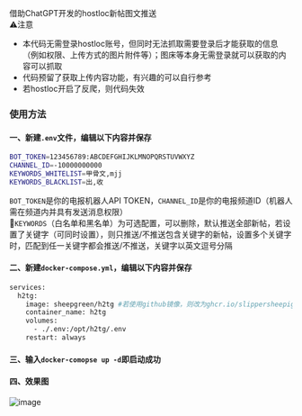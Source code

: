 借助ChatGPT开发的hostloc新帖图文推送  
⚠️注意
- 本代码无需登录hostloc账号，但同时无法抓取需要登录后才能获取的信息（例如权限、上传方式的图片附件等）；图床等本身无需登录就可以获取的内容可以抓取
- 代码预留了获取上传内容功能，有兴趣的可以自行参考
- 若hostloc开启了反爬，则代码失效
### 使用方法
#### 一、新建`.env`文件，编辑以下内容并保存
```bash
BOT_TOKEN=123456789:ABCDEFGHIJKLMNOPQRSTUVWXYZ
CHANNEL_ID=-10000000000
KEYWORDS_WHITELIST=甲骨文,mjj
KEYWORDS_BLACKLIST=出,收
```
`BOT_TOKEN`是你的电报机器人API TOKEN，`CHANNEL_ID`是你的电报频道ID（机器人需在频道内并具有发送消息权限）  
🐼`KEYWORDS`（白名单和黑名单）为可选配置，可以删除，默认推送全部新帖，若设置了关键字（可同时设置），则只推送/不推送包含关键字的新帖，设置多个关键字时，匹配到任一关键字都会推送/不推送，关键字以英文逗号分隔
#### 二、新建`docker-compose.yml`，编辑以下内容并保存
```bash
services:
  h2tg:
    image: sheepgreen/h2tg #若使用github镜像，则改为ghcr.io/slippersheepig/h2tg
    container_name: h2tg
    volumes:
      - ./.env:/opt/h2tg/.env
    restart: always
```
#### 三、输入`docker-comopse up -d`即启动成功
#### 四、效果图
![image](https://github.com/slippersheepig/hostloc2tg/assets/58287293/18f6866b-856f-4ac6-b1ac-f5b211c120af)
